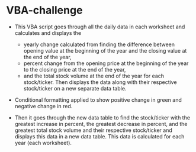 # VBA-challenge

* This VBA script goes through all the daily data in each worksheet and calculates and displays the 
    - yearly change calculated from finding the difference between opening value at the beginning of the year and the closing value at the end of the year,
    - percent change from the opening price at the beginning of the year to the closing price at the end of the year, 
    - and the total stock volume at the end of the year
for each stock/ticker. Then displays the data along with their respective stock/ticker on a new separate data table.
* Conditional formatting applied to show positive change in green and negative change in red.

* Then it goes through the new data table to find the stock/ticker with the greatest increase in percent, the greatest decrease in percent, and the greatest total stock volume and their respective stock/ticker and   displays this data in a new data table. This data is calculated for each year (each worksheet).